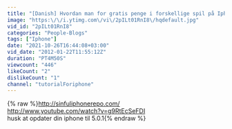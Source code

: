 ```yaml
---
title: "[Danish] Hvordan man for gratis penge i forskellige spil på Iphone\/ipod all models [Danish]"
image: "https:\/\/i.ytimg.com\/vi\/2pILt01RnI8\/hqdefault.jpg"
vid_id: "2pILt01RnI8"
categories: "People-Blogs"
tags: ["Iphone"]
date: "2021-10-26T16:44:08+03:00"
vid_date: "2012-01-22T11:55:12Z"
duration: "PT4M50S"
viewcount: "446"
likeCount: "2"
dislikeCount: "1"
channel: "tutorialForiphone"
---
```

{% raw %}<a rel="nofollow" target="blank" href="http://sinfuliphonerepo.com/">http://sinfuliphonerepo.com/</a><br /><a rel="nofollow" target="blank" href="http://www.youtube.com/watch?v=g9RtEcSeFDI">http://www.youtube.com/watch?v=g9RtEcSeFDI</a><br />husk at opdater din iphone til 5.0.1{% endraw %}
